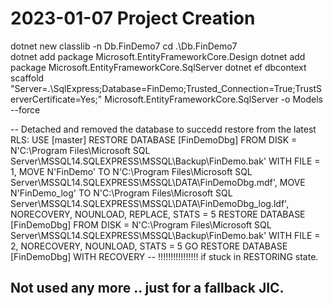 ﻿# 2023-01-07  Project Creation

dotnet new classlib -n Db.FinDemo7
cd .\Db.FinDemo7\
dotnet add package Microsoft.EntityFrameworkCore.Design
dotnet add package Microsoft.EntityFrameworkCore.SqlServer
dotnet ef dbcontext scaffold "Server=.\SqlExpress;Database=FinDemo;Trusted_Connection=True;TrustServerCertificate=Yes;" Microsoft.EntityFrameworkCore.SqlServer -o Models --force

-- Detached and removed the database to succedd restore from the latest RLS:
USE [master]
RESTORE DATABASE [FinDemoDbg] FROM  DISK = N'C:\Program Files\Microsoft SQL Server\MSSQL14.SQLEXPRESS\MSSQL\Backup\FinDemo.bak' WITH  FILE = 1,  MOVE N'FinDemo' TO N'C:\Program Files\Microsoft SQL Server\MSSQL14.SQLEXPRESS\MSSQL\DATA\FinDemoDbg.mdf',  MOVE N'FinDemo_log' TO N'C:\Program Files\Microsoft SQL Server\MSSQL14.SQLEXPRESS\MSSQL\DATA\FinDemoDbg_log.ldf',  NORECOVERY,  NOUNLOAD,  REPLACE,  STATS = 5
RESTORE DATABASE [FinDemoDbg] FROM  DISK = N'C:\Program Files\Microsoft SQL Server\MSSQL14.SQLEXPRESS\MSSQL\Backup\FinDemo.bak' WITH  FILE = 2,  NORECOVERY,  NOUNLOAD,  STATS = 5
GO
RESTORE DATABASE [FinDemoDbg] WITH  RECOVERY -- !!!!!!!!!!!!!!!! if stuck in RESTORING state.

## Not used any more .. just for a fallback JIC.